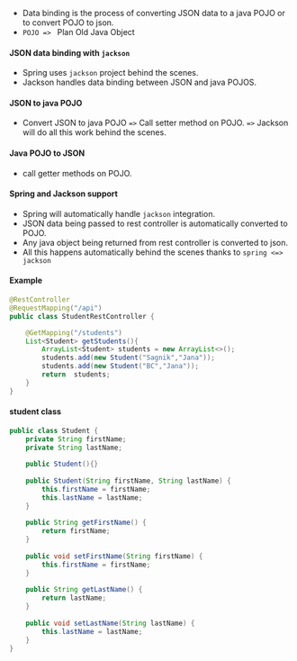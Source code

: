 - Data binding is the process of converting JSON data to a java POJO or to convert POJO to json.
- `POJO => ` Plan Old Java Object
#### JSON data binding with `jackson`
- Spring uses `jackson` project behind the scenes.
- Jackson handles data binding between JSON and java POJOS.
#### JSON to java POJO
- Convert JSON to java POJO `=>` Call setter method on POJO. `=>` Jackson will do all this work behind the scenes.
#### Java POJO to JSON
- call getter methods on POJO.
#### Spring and Jackson support
- Spring will automatically handle `jackson` integration.
- JSON data being passed to rest controller is automatically converted to POJO.
- Any java object being returned from rest controller is converted to json.
- All this happens automatically behind the scenes thanks to `spring <=> jackson`

#### Example
```java
@RestController  
@RequestMapping("/api")  
public class StudentRestController {  

    @GetMapping("/students")  
    List<Student> getStudents(){  
        ArrayList<Student> students = new ArrayList<>();  
        students.add(new Student("Sagnik","Jana"));  
        students.add(new Student("BC","Jana"));  
        return  students;  
    }   
}
```

#### student class
```java
public class Student {  
    private String firstName;  
    private String lastName;  
  
    public Student(){}  
  
    public Student(String firstName, String lastName) {  
        this.firstName = firstName;  
        this.lastName = lastName;  
    }  
  
    public String getFirstName() {  
        return firstName;  
    }  
  
    public void setFirstName(String firstName) {  
        this.firstName = firstName;  
    }  
  
    public String getLastName() {  
        return lastName;  
    }  
  
    public void setLastName(String lastName) {  
        this.lastName = lastName;  
    }  
}
```